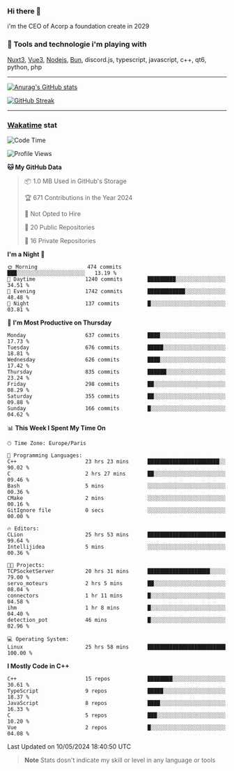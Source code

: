 ### Hi there 👋

i'm the CEO of Acorp a foundation create in 2029  

### 🧰 Tools and technologie i'm playing with

[Nuxt3](https://nuxt.com), [Vue3](https://vuejs.org/), [Nodejs](https://nodejs.org), [Bun](https://bun.sh/), discord.js, typescript, javascript, c++, qt6, python, php

---

[![Anurag's GitHub stats](https://github-readme-stats.vercel.app/api?username=ackimixs&show_icons=true&theme=github_dark&count_private=true)](https://www.ackimixs.xyz)

[![GitHub Streak](https://github-readme-streak-stats.herokuapp.com?user=Ackimixs&theme=github-dark-blue&date_format=j%20M%5B%20Y%5D&mode=weekly)](https://git.io/streak-stats)

---
 
 ### [Wakatime](https://wakatime.com/) stat

<!--START_SECTION:waka-->
![Code Time](http://img.shields.io/badge/Code%20Time-1%2C095%20hrs%201%20min-blue)

![Profile Views](http://img.shields.io/badge/Profile%20Views-0-blue)

**🐱 My GitHub Data** 

> 📦 1.0 MB Used in GitHub's Storage 
 > 
> 🏆 671 Contributions in the Year 2024
 > 
> 🚫 Not Opted to Hire
 > 
> 📜 20 Public Repositories 
 > 
> 🔑 16 Private Repositories 
 > 
**I'm a Night 🦉** 

```text
🌞 Morning                474 commits         ███░░░░░░░░░░░░░░░░░░░░░░   13.19 % 
🌆 Daytime                1240 commits        █████████░░░░░░░░░░░░░░░░   34.51 % 
🌃 Evening                1742 commits        ████████████░░░░░░░░░░░░░   48.48 % 
🌙 Night                  137 commits         █░░░░░░░░░░░░░░░░░░░░░░░░   03.81 % 
```
📅 **I'm Most Productive on Thursday** 

```text
Monday                   637 commits         ████░░░░░░░░░░░░░░░░░░░░░   17.73 % 
Tuesday                  676 commits         █████░░░░░░░░░░░░░░░░░░░░   18.81 % 
Wednesday                626 commits         ████░░░░░░░░░░░░░░░░░░░░░   17.42 % 
Thursday                 835 commits         ██████░░░░░░░░░░░░░░░░░░░   23.24 % 
Friday                   298 commits         ██░░░░░░░░░░░░░░░░░░░░░░░   08.29 % 
Saturday                 355 commits         ██░░░░░░░░░░░░░░░░░░░░░░░   09.88 % 
Sunday                   166 commits         █░░░░░░░░░░░░░░░░░░░░░░░░   04.62 % 
```


📊 **This Week I Spent My Time On** 

```text
🕑︎ Time Zone: Europe/Paris

💬 Programming Languages: 
C++                      23 hrs 23 mins      ███████████████████████░░   90.02 % 
C                        2 hrs 27 mins       ██░░░░░░░░░░░░░░░░░░░░░░░   09.46 % 
Bash                     5 mins              ░░░░░░░░░░░░░░░░░░░░░░░░░   00.36 % 
CMake                    2 mins              ░░░░░░░░░░░░░░░░░░░░░░░░░   00.16 % 
GitIgnore file           0 secs              ░░░░░░░░░░░░░░░░░░░░░░░░░   00.00 % 

🔥 Editors: 
CLion                    25 hrs 53 mins      █████████████████████████   99.64 % 
Intellijidea             5 mins              ░░░░░░░░░░░░░░░░░░░░░░░░░   00.36 % 

🐱‍💻 Projects: 
TCPSocketServer          20 hrs 31 mins      ████████████████████░░░░░   79.00 % 
servo_moteurs            2 hrs 5 mins        ██░░░░░░░░░░░░░░░░░░░░░░░   08.04 % 
connectors               1 hr 11 mins        █░░░░░░░░░░░░░░░░░░░░░░░░   04.58 % 
ihm                      1 hr 8 mins         █░░░░░░░░░░░░░░░░░░░░░░░░   04.40 % 
detection_pot            46 mins             █░░░░░░░░░░░░░░░░░░░░░░░░   02.96 % 

💻 Operating System: 
Linux                    25 hrs 58 mins      █████████████████████████   100.00 % 
```

**I Mostly Code in C++** 

```text
C++                      15 repos            ████████░░░░░░░░░░░░░░░░░   30.61 % 
TypeScript               9 repos             █████░░░░░░░░░░░░░░░░░░░░   18.37 % 
JavaScript               8 repos             ████░░░░░░░░░░░░░░░░░░░░░   16.33 % 
C                        5 repos             ███░░░░░░░░░░░░░░░░░░░░░░   10.20 % 
Vue                      2 repos             █░░░░░░░░░░░░░░░░░░░░░░░░   04.08 % 
```




 Last Updated on 10/05/2024 18:40:50 UTC
<!--END_SECTION:waka-->

> **Note**
> Stats dosn't indicate my skill or level in any language or tools
